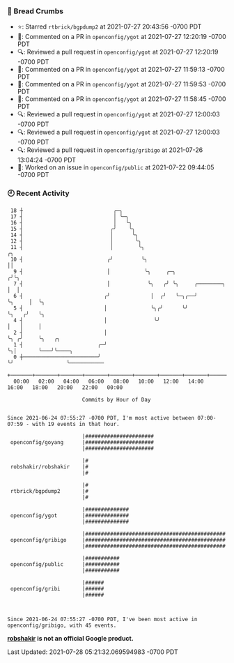 ### 🍞 Bread Crumbs

 * ⭐️: Starred `rtbrick/bgpdump2` at 2021-07-27 20:43:56 -0700 PDT
 * 💬: Commented on a PR in  `openconfig/ygot` at 2021-07-27 12:20:19 -0700 PDT
 * 🔍: Reviewed a pull request in  `openconfig/ygot` at 2021-07-27 12:20:19 -0700 PDT
 * 💬: Commented on a PR in  `openconfig/ygot` at 2021-07-27 11:59:13 -0700 PDT
 * 💬: Commented on a PR in  `openconfig/ygot` at 2021-07-27 11:59:53 -0700 PDT
 * 💬: Commented on a PR in  `openconfig/ygot` at 2021-07-27 11:58:45 -0700 PDT
 * 🔍: Reviewed a pull request in  `openconfig/ygot` at 2021-07-27 12:00:03 -0700 PDT
 * 🔍: Reviewed a pull request in  `openconfig/ygot` at 2021-07-27 12:00:03 -0700 PDT
 * 🔍: Reviewed a pull request in  `openconfig/gribigo` at 2021-07-26 13:04:24 -0700 PDT
 * 👀: Worked on an issue in `openconfig/public` at 2021-07-22 09:44:05 -0700 PDT

### 🕘 Recent Activity
```
 18 ┼                             ╭─╮
 17 ┤                             │ ╰─╮
 16 ┤                             │   ╰╮
 15 ┤                            ╭╯    ╰╮
 14 ┤                            │      ╰╮
 12 ┤                            │       ╰╮
 11 ┤                            │        ╰╮                                 ╭╮
 10 ┤                           ╭╯         ╰╮                                ││
  9 ┤                           │           ╰╮     ╭─╮                      ╭╯╰╮
  7 ┤                           │            ╰╮   ╭╯ ╰╮     ╭────────╮      │  │
  6 ┤                          ╭╯             │  ╭╯   ╰─╮╭──╯        ╰╮     │  ╰╮
  5 ┤                          │              ╰╮╭╯      ╰╯            ╰╮   ╭╯   ╰╮
  4 ┤                          │               ╰╯                      │   │     │
  2 ┤                          │                                       ╰╮ ╭╯     ╰╮   ╭╮
  1 ┤                        ╭─╯                                        ╰╮│       ╰───╯╰────╮
  0 ┼────────────────────────╯                                           ╰╯                 ╰───────────
    +───────+───────+───────+───────+───────+───────+───────+───────+───────+───────+───────+───────+────
  00:00   02:00   04:00   06:00   08:00   10:00   12:00   14:00   16:00   18:00   20:00   22:00   00:00   

						Commits by Hour of Day


Since 2021-06-24 07:55:27 -0700 PDT, I'm most active between 07:00-07:59 - with 19 events in that hour.

```



```
                        |######################
 openconfig/goyang      |######################
                        |######################

                        |#
 robshakir/robshakir    |#
                        |#

                        |#
 rtbrick/bgpdump2       |#
                        |#

                        |##############
 openconfig/ygot        |##############
                        |##############

                        |#############################################
 openconfig/gribigo     |#############################################
                        |#############################################

                        |###########
 openconfig/public      |###########
                        |###########

                        |######
 openconfig/gribi       |######
                        |######



Since 2021-06-24 07:55:27 -0700 PDT, I've been most active in openconfig/gribigo, with 45 events.

```
**[robshakir](mailto:robjs@google.com) is not an official Google product.**  


Last Updated: 2021-07-28 05:21:32.069594983 -0700 PDT
